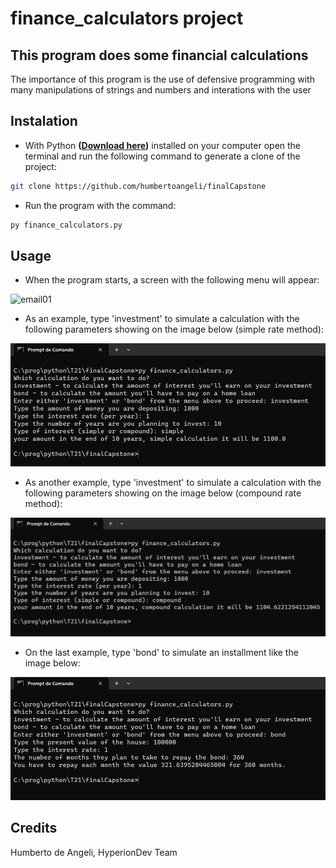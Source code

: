 # finance_calculators project

## This program does some financial calculations

The importance of this program is the use of defensive programming with many manipulations of strings and numbers
and interations with the user

## Instalation

- With Python **([Download here](https://www.python.org/downloads/))** installed on your computer open the terminal and run the following command to generate a clone of the project:

```bash
git clone https://github.com/humbertoangeli/finalCapstone
```

- Run the program with the command:
```bash
py finance_calculators.py
```
## Usage

- When the program starts, a screen with the following menu will appear:

![email01](blob/financel01.png)

- As an example, type 'investment' to simulate a calculation with the following parameters showing on the image below (simple rate method):

![email01](blob/finance02.png)

- As another example, type 'investment' to simulate a calculation with the following parameters showing on the image below (compound rate method):

![email01](blob/finance03.png)

- On the last example, type 'bond' to simulate an installment like the image below:

![email01](blob/finance04.png)

## Credits

Humberto de Angeli, HyperionDev Team
